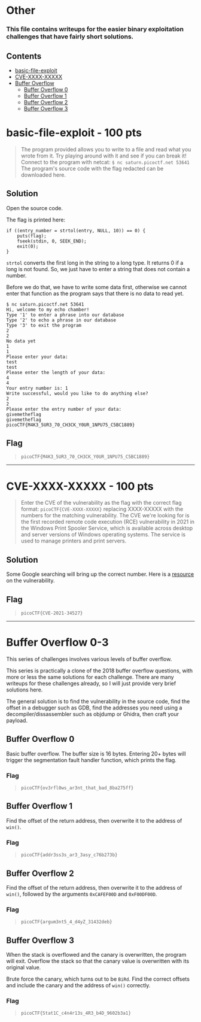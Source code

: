# Other

### This file contains writeups for the easier binary exploitation challenges that have fairly short solutions.

## **Contents**

- [basic-file-exploit](#basic-file-exploit---100-pts)
- [CVE-XXXX-XXXXX](#cve-xxxx-xxxxx---100-pts)
- [Buffer Overflow](#buffer-overflow-0-3)
  - [Buffer Overflow 0](#buffer-overflow-0)
  - [Buffer Overflow 1](#buffer-overflow-1)
  - [Buffer Overflow 2](#buffer-overflow-2)
  - [Buffer Overflow 3](#buffer-overflow-3)

# basic-file-exploit - 100 pts

> The program provided allows you to write to a file and read what you wrote from it. Try playing around with it and see if you can break it!
> Connect to the program with netcat:
> `$ nc saturn.picoctf.net 53641`
> The program's source code with the flag redacted can be downloaded here.

## Solution

Open the source code.

The flag is printed here:

```
if ((entry_number = strtol(entry, NULL, 10)) == 0) {
    puts(flag);
    fseek(stdin, 0, SEEK_END);
    exit(0);
}
```

`strtol` converts the first long in the string to a long type. It returns 0 if a long is not found. So, we just have to enter a string that does not contain a number.

Before we do that, we have to write some data first, otherwise we cannot enter that function as the program says that there is no data to read yet.

```
$ nc saturn.picoctf.net 53641
Hi, welcome to my echo chamber!
Type '1' to enter a phrase into our database
Type '2' to echo a phrase in our database
Type '3' to exit the program
2
2
No data yet
1
1
Please enter your data:
test
test
Please enter the length of your data:
4
4
Your entry number is: 1
Write successful, would you like to do anything else?
2
2
Please enter the entry number of your data:
givemetheflag
givemetheflag
picoCTF{M4K3_5UR3_70_CH3CK_Y0UR_1NPU75_C5BC1889}
```

## Flag

> `picoCTF{M4K3_5UR3_70_CH3CK_Y0UR_1NPU75_C5BC1889}`

---

# CVE-XXXX-XXXXX - 100 pts

> Enter the CVE of the vulnerability as the flag with the correct flag format: `picoCTF{CVE-XXXX-XXXXX}` replacing XXXX-XXXXX with the numbers for the matching vulnerability. The CVE we're looking for is the first recorded remote code execution (RCE) vulnerability in 2021 in the Windows Print Spooler Service, which is available across desktop and server versions of Windows operating systems. The service is used to manage printers and print servers.

## Solution

Some Google searching will bring up the correct number. Here is a [resource](https://msrc.microsoft.com/update-guide/vulnerability/CVE-2021-34527) on the vulnerability.

## Flag

> `picoCTF{CVE-2021-34527}`

---

# Buffer Overflow 0-3

This series of challenges involves various levels of buffer overflow.

This series is practically a clone of the 2018 buffer overflow questions, with more or less the same solutions for each challenge. There are many writeups for these challenges already, so I will just provide very brief solutions here.

The general solution is to find the vulnerability in the source code, find the offset in a debugger such as GDB, find the addresses you need using a decompiler/dissassembler such as objdump or Ghidra, then craft your payload.

## Buffer Overflow 0

Basic buffer overflow. The buffer size is 16 bytes. Entering 20+ bytes will trigger the segmentation fault handler function, which prints the flag.

### Flag

> `picoCTF{ov3rfl0ws_ar3nt_that_bad_8ba275ff}`

## Buffer Overflow 1

Find the offset of the return address, then overwrite it to the address of `win()`.

### Flag

> `picoCTF{addr3ss3s_ar3_3asy_c76b273b}`

## Buffer Overflow 2

Find the offset of the return address, then overwrite it to the address of `win()`, followed by the arguments `0xCAFEF00D` and `0xF00DF00D`.

### Flag

> `picoCTF{argum3nt5_4_d4yZ_31432deb}`

## Buffer Overflow 3

When the stack is overflowed and the canary is overwritten, the program will exit. Overflow the stack so that the canary value is overwritten with its original value.

Brute force the canary, which turns out to be `BiRd`. Find the correct offsets and include the canary and the address of `win()` correctly.

### Flag

> `picoCTF{Stat1C_c4n4r13s_4R3_b4D_9602b3a1}`
